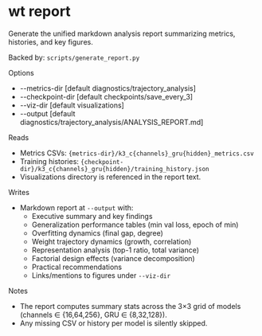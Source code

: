# wt report

Generate the unified markdown analysis report summarizing metrics, histories, and key figures.

Backed by: `scripts/generate_report.py`

Options
- --metrics-dir [default diagnostics/trajectory_analysis]
- --checkpoint-dir [default checkpoints/save_every_3]
- --viz-dir [default visualizations]
- --output [default diagnostics/trajectory_analysis/ANALYSIS_REPORT.md]

Reads
- Metrics CSVs: `{metrics-dir}/k3_c{channels}_gru{hidden}_metrics.csv`
- Training histories: `{checkpoint-dir}/k3_c{channels}_gru{hidden}/training_history.json`
- Visualizations directory is referenced in the report text.

Writes
- Markdown report at `--output` with:
  - Executive summary and key findings
  - Generalization performance tables (min val loss, epoch of min)
  - Overfitting dynamics (final gap, degree)
  - Weight trajectory dynamics (growth, correlation)
  - Representation analysis (top-1 ratio, total variance)
  - Factorial design effects (variance decomposition)
  - Practical recommendations
  - Links/mentions to figures under `--viz-dir`

Notes
- The report computes summary stats across the 3×3 grid of models (channels ∈ {16,64,256}, GRU ∈ {8,32,128}).
- Any missing CSV or history per model is silently skipped.
